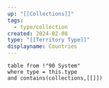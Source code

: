 ```yaml
---
up: "[[Collections]]"
tags:
  - type/collection
created: 2024-02-08
type: "[[Territory Type]]"
displayname: Countries
---
```

```dataview
table from !"90 System" 
where type = this.type
and contains(collections,[[]])
```

